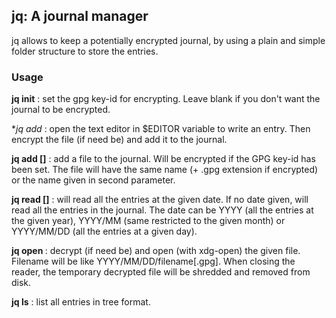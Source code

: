 ## jq: A journal manager

jq allows to keep a potentially encrypted journal, by using a plain and simple
folder structure to store the entries.

### Usage

**jq init** : set the gpg key-id for encrypting. Leave blank if you don't want the
journal to be encrypted.

**jq add* : open the text editor in $EDITOR variable to write an entry. Then
encrypt the file (if need be) and add it to the journal.

**jq add <filename> [<name>]** : add a file to the journal. Will be encrypted if
the GPG key-id has been set. The file will have the same name (+ .gpg extension
if encrypted) or the name given in second parameter.
  
**jq read [<date>]** : will read all the entries at the given date. If no date
given, will read all the entries in the journal. The date can be YYYY (all the
entries at the given year), YYYY/MM (same restricted to the given month) or
YYYY/MM/DD (all the entries at a given day).
  
**jq open <filename>** : decrypt (if need be) and open (with xdg-open) the given
file. Filename will be like YYYY/MM/DD/filename[.gpg]. When closing the reader,
the temporary decrypted file will be shredded and removed from disk.
  
**jq ls** : list all entries in tree format.
